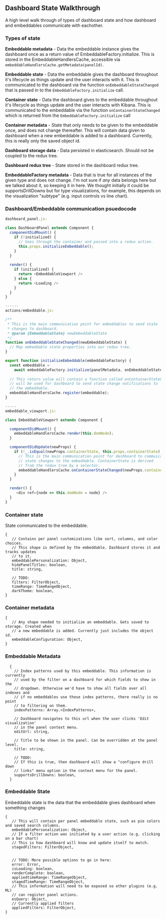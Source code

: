 ## Dashboard State Walkthrough

A high level walk through of types of dashboard state and how dashboard and
embeddables communicate with eachother.

### Types of state

**Embeddable metadata** - Data the embeddable instance gives the dashboard once as a
 return value of EmbeddableFactory.initialize. This is stored in the EmbeddableHandlersCache, accessible via
 `embeddableHandlersCache.getMetadata(panelId)`.
 
**Embeddable state** - Data the embeddable gives the dashboard throughout it's lifecycle as 
  things update and the user interacts with it.  This is communicated to the dashboard via the
  function `onEmbeddableStateChanged` that is passed in to the `EmbeddableFactory.initialize` call.

**Container state** - Data the dashboard gives to the embeddable throughout it's lifecycle
 as things update and the user interacts with Kibana. This is communicated to the embeddable via
 the function `onContainerStateChanged` which is returned from the `EmbeddableFactory.initialize` call

**Container metadata** - State that only needs to be given to the embeddable once, 
 and does not change thereafter. This will contain data given to dashboard when a new embeddable is
  added to a dashboard. Currently, this is really only the saved object id.
 
**Dashboard storage data** - Data persisted in elasticsearch. Should not be coupled to the redux tree.

**Dashboard redux tree** - State stored in the dashboard redux tree.

**EmbeddableFactory metadata** - Data that is true for all instances of the given type and does not change.
I'm not sure if *any* data belongs here but we talked about it, so keeping it in here. We thought initially
 it could be supportsDrillDowns but for type visualizations, for example, this depends on the visualization
 "subtype" (e.g. input controls vs line chart).
 
 
 
### Dashboard/Embeddable communication psuedocode
```js
dashboard_panel.js:

class DashboardPanel extends Component {
  componentDidMount() {
    if (!initialized) {
      // Goes through the container and passed into a redux action.
      this.props.initializeEmbeddable();
    }
  }
  
  render() {
    if (initialized) {
      return <EmbeddableViewport />
    } else {
      return <Loading />
    }
  }
}

------
actions/embeddable.js:

/**
 * This is the main communication point for embeddables to send state
 * changes to dashboard.
 * @param {EmbeddableState} newEmbeddableState
 */
function onEmbeddableStateChanged(newEmbeddableState) {
  // Map embeddable state properties into our redux tree.
}

export function initializeEmbeddable(embeddableFactory) {
  const embeddable = 
    await embeddableFactory.initialize(panelMetadata, onEmbeddableStateChanged);
    
  // This return value will contain a function called onContainerStateChanged that
  // will be used for dashboard to send state change notifications to
  // the embeddable.  
  embeddableHandlersCache.register(embeddable);  
}

-----
embeddable_viewport.js:

class EmbeddableViewport extends Component {

  componentDidMount() {
    embeddableHandlersCache.render(this.domNode); 
  }

  componentDidUpdate(newProps) {
    if (!_.isEqual(newProps.containerState, this.props.containerState) {
      // This is the main communication point for dashboard to commuicate
      // state changes to the embeddable. ContainerState is derived
      // from the redux tree by a selector.
      embeddableHandlersCache.onContainerStateChanged(newProps.containerState); 
    }
  }

  render() {
     <div ref={node => this.domNode = node} />
  }
}

```

### Container state
State communicated to the embeddable.
```
{
   // Contains per panel customizations like sort, columns, and color choices.
   // This shape is defined by the embeddable. Dashboard stores it and tracks updates
   // to it.
   embeddablePersonalization: Object,
   hidePanelTitles: boolean,
   title: string,
   
   // TODO:
   filters: FilterObject,
   timeRange: TimeRangeObject,
   darkTheme: boolean,
}
```

### Container metadata
```
{
   // Any shape needed to initialize an embeddable. Gets saved to storage. Created when
   // a new embeddable is added. Currently just includes the object id.
   embeddableConfiguration: Object,
}
```

### Embeddable Metadata
```
  {    
    // Index patterns used by this embeddable. This information is currently
    // used by the filter on a dashboard for which fields to show in the
    // dropdown. Otherwise we'd have to show all fields over all indexes and
    // if no embeddables use those index patterns, there really is no point
    // to filtering on them.
    indexPatterns: Array.<IndexPatterns>,
    
    // Dashboard navigates to this url when the user clicks 'Edit visualization'
    // in the panel context menu.
    editUrl: string,
    
    // Title to be shown in the panel. Can be overridden at the panel level.
    title: string,
    
    // TODO:
    // If this is true, then dashboard will show a "configure drill down
    // links" menu option in the context menu for the panel.
    supportsDrillDowns: boolean,
  }
```

### Embeddable State
Embeddable state is the data that the embeddable gives dashboard when something changes

```
{
   // This will contain per panel embeddable state, such as pie colors and saved search columns.
   embeddablePersonalization: Object,
   // If a filter action was initiated by a user action (e.g. clicking on a bar chart)
   // This is how dashboard will know and update itself to match.
   stagedFilters: FilterObject,
  
  
   // TODO: More possible options to go in here: 
   error: Error,
   isLoading: boolean,
   renderComplete: boolean,  
   appliedtimeRange: TimeRangeObject,
   stagedTimeRange: TimeRangeObject,
   // This information will need to be exposed so other plugins (e.g. ML)
   // can register panel actions.
   esQuery: Object,
   // Currently applied filters
   appliedFilters: FilterObject,
}
```

